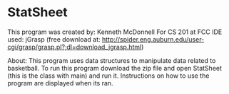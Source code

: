 # StatSheet
This program was created by: Kenneth McDonnell
For CS 201 at FCC
IDE used: jGrasp
(free download at: http://spider.eng.auburn.edu/user-cgi/grasp/grasp.pl?;dl=download_jgrasp.html) 


About: This program uses data structures to manipulate data related to basketball.
       To run this program download the zip file and open StatSheet (this is the class
       with main) and run it. Instructions on how to use the program are displayed
       when its ran.
